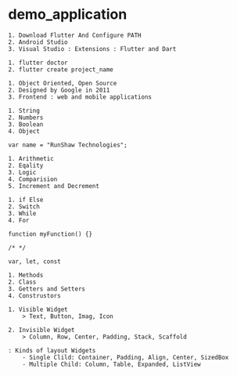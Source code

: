 # demo_application

<!-- Flutter: Free Framework : for creating high-performance and high-quality mobile applications -->
<!-- Flutter is Cross Platform: Android, iOS, Web, Mac, Windows & Linux -->

<!-- Flutter : uses Dart : Google Programming Language -->

<!-- Why Flutter: Hot Reload, Fast Development, Light in System Resources, Native -->

<!-- Set-Up -->
    1. Download Flutter And Configure PATH
    2. Android Studio
    3. Visual Studio : Extensions : Flutter and Dart

<!-- Configure -->
    1. flutter doctor
    2. flutter create project_name

<!-- Dart -->
    1. Object Oriented, Open Source
    2. Designed by Google in 2011
    3. Frontend : web and mobile applications

<!-- Data Types -->
    1. String
    2. Numbers
    3. Boolean
    4. Object

<!-- Variables -->
    var name = "RunShaw Technologies";

<!-- Operators -->
    1. Arithmetic
    2. Eqality
    3. Logic
    4. Comparision
    5. Increment and Decrement

<!-- Loops and Decision Making -->
    1. if Else 
    2. Switch
    3. While
    4. For

<!-- Functions -->
    function myFunction() {}

<!-- Comments -->
    /* */

<!-- Keywords -->
    var, let, const

<!-- Object - Oriented Programming -->
    1. Methods
    2. Class
    3. Getters and Setters
    4. Construstors



<!-- Widgets:  -->
<!-- Kinds of Widgets -->
    1. Visible Widget
        > Text, Button, Imag, Icon
    
    2. Invisible Widget
        > Column, Row, Center, Padding, Stack, Scaffold

<!-- Layout -->
    : Kinds of layout Widgets
        - Single Clild: Container, Padding, Align, Center, SizedBox
        - Multiple Child: Column, Table, Expanded, ListView

